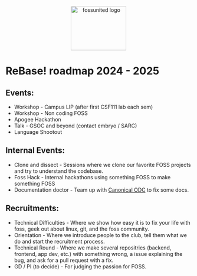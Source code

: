 <div align="center">
    <img alt="fossunited logo" src="https://github.com/user-attachments/assets/a9388fd3-e289-47c4-a728-421f29954621" width="150px" height="120px">
</div>

# ReBase! roadmap 2024 - 2025

## Events:

- Workshop - Campus LIP (after first CSF111 lab each sem)
- Workshop - Non coding FOSS
- Apogee Hackathon
- Talk - GSOC and beyond (contact embryo / SARC)
- Language Shootout

## Internal Events:

- Clone and dissect - Sessions where we clone our favorite FOSS projects and try to understand the codebase.
- Foss Hack - Internal hackathons using something FOSS to make something FOSS
- Documentation doctor - Team up with [Canonical ODC](https://canonical.com/documentation/open-documentation-academy) to fix some docs.

## Recruitments:

- Technical Difficulties - Where we show how easy it is to fix your life with foss, geek out about linux, git, and the foss community.
- Orientation - Where we introduce people to the club, tell them what we do and start the recruitment process.
- Technical Round - Where we make several repositries (backend, frontend, app dev, etc.) with something wrong, a issue explaining the bug, and ask for a pull request with a fix.
- GD / PI (to decide) - For judging the passion for FOSS.
